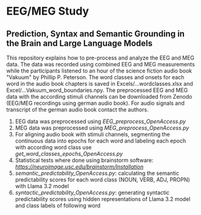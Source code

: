 # EEG/MEG Study
## Prediction, Syntax and Semantic Grounding in the Brain and Large Language Models

This repository explains how to pre-process and analyze the EEG and MEG data. The data was recorded using combined EEG and MEG measurements while the participants listened to an hour of the science fiction audio book "Vakuum" by Phillip P. Peterson.
The word classes and onsets for each word in the audio book chapters is saved in Excels/...wordclasses.xlsx and Excel/...Vakuum_word_boundaries.npy.
The preprocessed EEG and MEG data with the according stimuli channels can be downloaded from Zenodo (EEG/MEG recordings using german audio book).
For audio signals and transcript of the german audio book contact the authors.

1. EEG data was preprocessed using *EEG_preprocess_OpenAccess.py* 
2. MEG data was preprocessed using *MEG_preprocess_OpenAccess.py* 
3. For aligning audio book with stimuli channels, segmenting the continuous data into epochs for each word and labeling each epoch with according word class use *get_word_classes_epochs_OpenAccess.py*
4. Statistical tests where done using brainstorm software: *https://neuroimage.usc.edu/brainstorm/Installation*
5. *semantic_predictability_OpenAccess.py*: calculating the semantic predictability scores for each word class (NOUN, VERB, ADJ, PROPN) with Llama 3.2 model
6. *syntactic_predictability_OpenAccess.py*: generating syntactic predictability scores using hidden representations of Llama 3.2 model and class labels of following word
